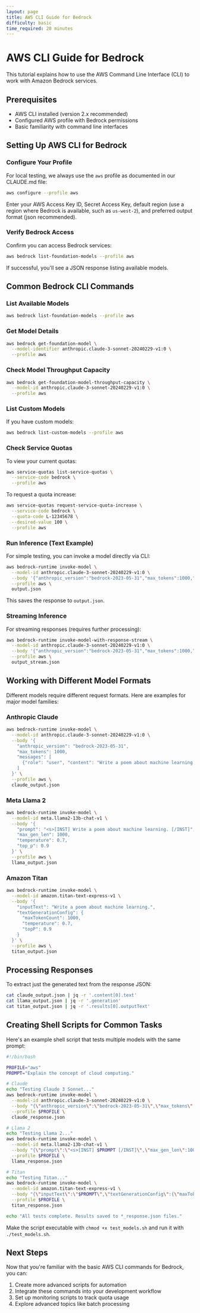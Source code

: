 ```yaml
---
layout: page
title: AWS CLI Guide for Bedrock
difficulty: basic
time_required: 20 minutes
---
```


# AWS CLI Guide for Bedrock

This tutorial explains how to use the AWS Command Line Interface (CLI) to work with Amazon Bedrock services.

## Prerequisites

- AWS CLI installed (version 2.x recommended)
- Configured AWS profile with Bedrock permissions
- Basic familiarity with command line interfaces

## Setting Up AWS CLI for Bedrock

### Configure Your Profile

For local testing, we always use the `aws` profile as documented in our CLAUDE.md file:

```bash
aws configure --profile aws
```

Enter your AWS Access Key ID, Secret Access Key, default region (use a region where Bedrock is available, such as `us-west-2`), and preferred output format (json recommended).

### Verify Bedrock Access

Confirm you can access Bedrock services:

```bash
aws bedrock list-foundation-models --profile aws
```

If successful, you'll see a JSON response listing available models.

## Common Bedrock CLI Commands

### List Available Models

```bash
aws bedrock list-foundation-models --profile aws
```

### Get Model Details

```bash
aws bedrock get-foundation-model \
  --model-identifier anthropic.claude-3-sonnet-20240229-v1:0 \
  --profile aws
```

### Check Model Throughput Capacity

```bash
aws bedrock get-foundation-model-throughput-capacity \
  --model-id anthropic.claude-3-sonnet-20240229-v1:0 \
  --profile aws
```

### List Custom Models

If you have custom models:

```bash
aws bedrock list-custom-models --profile aws
```

### Check Service Quotas

To view your current quotas:

```bash
aws service-quotas list-service-quotas \
  --service-code bedrock \
  --profile aws
```

To request a quota increase:

```bash
aws service-quotas request-service-quota-increase \
  --service-code bedrock \
  --quota-code L-12345678 \
  --desired-value 100 \
  --profile aws
```

### Run Inference (Text Example)

For simple testing, you can invoke a model directly via CLI:

```bash
aws bedrock-runtime invoke-model \
  --model-id anthropic.claude-3-sonnet-20240229-v1:0 \
  --body '{"anthropic_version":"bedrock-2023-05-31","max_tokens":1000,"messages":[{"role":"user","content":"Explain quantum computing in simple terms."}]}' \
  --profile aws \
  output.json
```

This saves the response to `output.json`.

### Streaming Inference

For streaming responses (requires further processing):

```bash
aws bedrock-runtime invoke-model-with-response-stream \
  --model-id anthropic.claude-3-sonnet-20240229-v1:0 \
  --body '{"anthropic_version":"bedrock-2023-05-31","max_tokens":1000,"messages":[{"role":"user","content":"Write a short story about robots."}]}' \
  --profile aws \
  output_stream.json
```

## Working with Different Model Formats

Different models require different request formats. Here are examples for major model families:

### Anthropic Claude

```bash
aws bedrock-runtime invoke-model \
  --model-id anthropic.claude-3-sonnet-20240229-v1:0 \
  --body '{
    "anthropic_version": "bedrock-2023-05-31",
    "max_tokens": 1000,
    "messages": [
      {"role": "user", "content": "Write a poem about machine learning."}
    ]
  }' \
  --profile aws \
  claude_output.json
```

### Meta Llama 2

```bash
aws bedrock-runtime invoke-model \
  --model-id meta.llama2-13b-chat-v1 \
  --body '{
    "prompt": "<s>[INST] Write a poem about machine learning. [/INST]",
    "max_gen_len": 1000,
    "temperature": 0.7,
    "top_p": 0.9
  }' \
  --profile aws \
  llama_output.json
```

### Amazon Titan

```bash
aws bedrock-runtime invoke-model \
  --model-id amazon.titan-text-express-v1 \
  --body '{
    "inputText": "Write a poem about machine learning.",
    "textGenerationConfig": {
      "maxTokenCount": 1000,
      "temperature": 0.7,
      "topP": 0.9
    }
  }' \
  --profile aws \
  titan_output.json
```

## Processing Responses

To extract just the generated text from the response JSON:

```bash
cat claude_output.json | jq -r '.content[0].text'
cat llama_output.json | jq -r '.generation'
cat titan_output.json | jq -r '.results[0].outputText'
```

## Creating Shell Scripts for Common Tasks

Here's an example shell script that tests multiple models with the same prompt:

```bash
#!/bin/bash

PROFILE="aws"
PROMPT="Explain the concept of cloud computing."

# Claude
echo "Testing Claude 3 Sonnet..."
aws bedrock-runtime invoke-model \
  --model-id anthropic.claude-3-sonnet-20240229-v1:0 \
  --body "{\"anthropic_version\":\"bedrock-2023-05-31\",\"max_tokens\":1000,\"messages\":[{\"role\":\"user\",\"content\":\"$PROMPT\"}]}" \
  --profile $PROFILE \
  claude_response.json

# Llama 2
echo "Testing Llama 2..."
aws bedrock-runtime invoke-model \
  --model-id meta.llama2-13b-chat-v1 \
  --body "{\"prompt\":\"<s>[INST] $PROMPT [/INST]\",\"max_gen_len\":1000}" \
  --profile $PROFILE \
  llama_response.json

# Titan
echo "Testing Titan..."
aws bedrock-runtime invoke-model \
  --model-id amazon.titan-text-express-v1 \
  --body "{\"inputText\":\"$PROMPT\",\"textGenerationConfig\":{\"maxTokenCount\":1000}}" \
  --profile $PROFILE \
  titan_response.json

echo "All tests complete. Results saved to *_response.json files."
```

Make the script executable with `chmod +x test_models.sh` and run it with `./test_models.sh`.

## Next Steps

Now that you're familiar with the basic AWS CLI commands for Bedrock, you can:

1. Create more advanced scripts for automation
2. Integrate these commands into your development workflow
3. Set up monitoring scripts to track quota usage
4. Explore advanced topics like batch processing